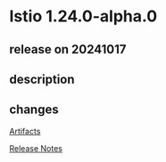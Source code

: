 # Istio 1.24.0-alpha.0

## release on 20241017

## description

## changes

<a href="http://gcsweb.istio.io/gcs/istio-release/releases/1.24.0-alpha.0/" rel="nofollow">Artifacts</a>

<a href="https://istio.io/news/releases/1.24.0-alpha.x/announcing-1.24.0-alpha.0/" rel="nofollow">Release Notes</a>

